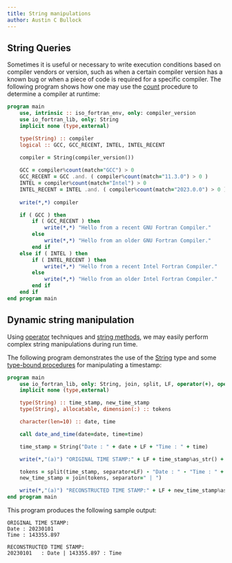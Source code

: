 ```yaml
---
title: String manipulations
author: Austin C Bullock
---
```


## String Queries

Sometimes it is useful or necessary to write execution conditions based
on compiler vendors or version, such as when a certain compiler version
has a known bug or when a piece of code is required for a specific
compiler. The following program shows how one may use the
[count](../Ref/String-methods.html#count) procedure to determine a
compiler at runtime:

```fortran
program main
    use, intrinsic :: iso_fortran_env, only: compiler_version
    use io_fortran_lib, only: String
    implicit none (type,external)

    type(String) :: compiler
    logical :: GCC, GCC_RECENT, INTEL, INTEL_RECENT
    
    compiler = String(compiler_version())

    GCC = compiler%count(match="GCC") > 0
    GCC_RECENT = GCC .and. ( compiler%count(match="11.3.0") > 0 )
    INTEL = compiler%count(match="Intel") > 0
    INTEL_RECENT = INTEL .and. ( compiler%count(match="2023.0.0") > 0 )
    
    write(*,*) compiler

    if ( GCC ) then
        if ( GCC_RECENT ) then
            write(*,*) "Hello from a recent GNU Fortran Compiler."
        else
            write(*,*) "Hello from an older GNU Fortran Compiler."
        end if
    else if ( INTEL ) then
        if ( INTEL_RECENT ) then
            write(*,*) "Hello from a recent Intel Fortran Compiler."
        else
            write(*,*) "Hello from an older Intel Fortran Compiler."
        end if
    end if
end program main
```

## Dynamic string manipulation

Using [operator](../Ref/operators.html) techniques and
[string methods](../Ref/String-methods.html), we may easily perform
complex string manipulations during run time.

The following program demonstrates the use of the
[String](../../type/string.html) type and some
[type-bound procedures](../Ref/String-methods.html) for manipulating a
timestamp:

```fortran
program main
    use io_fortran_lib, only: String, join, split, LF, operator(+), operator(-)
    implicit none (type,external)

    type(String) :: time_stamp, new_time_stamp
    type(String), allocatable, dimension(:) :: tokens

    character(len=10) :: date, time

    call date_and_time(date=date, time=time)

    time_stamp = String("Date : " + date + LF + "Time : " + time)

    write(*,"(a)") "ORIGINAL TIME STAMP:" + LF + time_stamp%as_str() + LF

    tokens = split(time_stamp, separator=LF) - "Date : " - "Time : " + [" : Date", " : Time"]
    new_time_stamp = join(tokens, separator=" | ")

    write(*,"(a)") "RECONSTRUCTED TIME STAMP:" + LF + new_time_stamp%as_str()
end program main
```

This program produces the following sample output:

```text
ORIGINAL TIME STAMP:
Date : 20230101  
Time : 143355.897

RECONSTRUCTED TIME STAMP:
20230101   : Date | 143355.897 : Time
```

